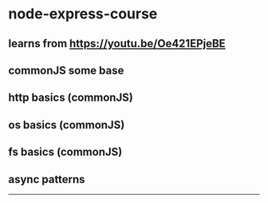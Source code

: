 # node-express-course
## learns from https://youtu.be/Oe421EPjeBE
## commonJS some base
## http basics (commonJS)
## os basics (commonJS)
## fs basics  (commonJS)
## async patterns
***
